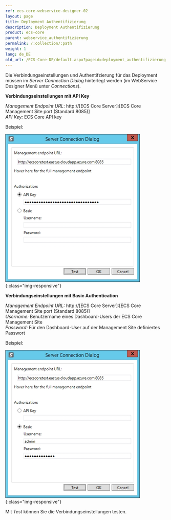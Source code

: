 ```yaml
---
ref: ecs-core-webservice-designer-02
layout: page
title: Deployment Authentifizierung
description: Deployment Authentifizierung
product: ecs-core
parent: webservice_authentifizierung
permalink: /:collection/:path
weight: 1
lang: de_DE
old_url: /ECS-Core-DE/default.aspx?pageid=deployment_authentifizierung
---
```


Die Verbindungseinstellungen und Authentifzierung für das Deployment müssen im *Server Connection Dialog* hinterlegt werden (im WebService Designer Menü unter *Connections*). 

**Verbindungseinstellungen mit API Key**

*Management Endpoint URL*: 	http://[ECS Core Server]:[ECS Core Management Site port (Standard 8085)] <br>
*API Key:*   	ECS Core API key  

Beispiel:

![ecscore-webservicetest_1](/img/content/ecscore-webservicetest_1.jpg){:class="img-responsive"}

**Verbindungseinstellungen mit Basic Authentication**

*Management Endpoint URL:* 	http://[ECS Core Server]:[ECS Core Management Site port (Standard 8085)] <br>
*Username:* 	Benutzername eines Dashboard-Users der ECS Core Management Site<br>
*Password:* 	Für den Dashboard-User auf der Management Site definiertes Passwort 

Beispiel: 

![ecscore-webservicetest_1](/img/content/ecscore-webservicetest_2.jpg){:class="img-responsive"}

Mit *Test* können Sie die Verbindungseinstellungen testen. 